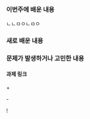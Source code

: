 <h3>이번주에 배운 내용</h3>
<p>
ㄴㄴㅁㅇㄴㅁㅇ
</p>

<h3>새로 배운 내용</h3>
<p>
</p>
<p>

</p>

<p>
<h3>문제가 발생하거나 고민한 내용</h3>

</p>
<p>
</p>

<p>
<h4>과제 링크</h4>
</p>

<p>
  + <br>
  
  \- <br>

  \! <br>

</p>
